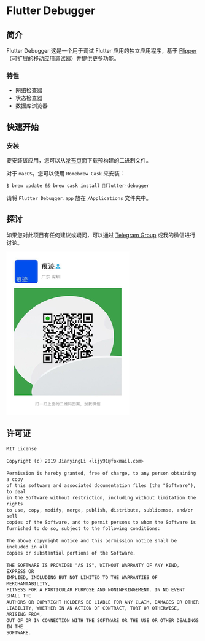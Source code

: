 # Flutter Debugger

## 简介

Flutter Debugger 这是一个用于调试 Flutter 应用的独立应用程序，基于 [Flipper](https://github.com/facebook/flipper)（可扩展的移动应用调试器）并提供更多功能。

### 特性

* 网络检查器
* 状态检查器
* 数据库浏览器

## 快速开始

### 安装

要安装该应用，您可以从[发布页面](https://github.com/blankapp/flutter-debugger/releases)下载预构建的二进制文件。

对于 `macOS`，您可以使用 `Homebrew Cask` 来安装：

```text
$ brew update && brew cask install flutter-debugger
```

请将 `Flutter Debugger.app` 放在 `/Applications` 文件夹中。

## 探讨

如果您对此项目有任何建议或疑问，可以通过 [Telegram Group](https://t.me/flutterdebugger) 或我的微信进行讨论。

![](.gitbook/assets/wechat_qrcode.png)

## 许可证

```text
MIT License

Copyright (c) 2019 JianyingLi <lijy91@foxmail.com>

Permission is hereby granted, free of charge, to any person obtaining a copy
of this software and associated documentation files (the "Software"), to deal
in the Software without restriction, including without limitation the rights
to use, copy, modify, merge, publish, distribute, sublicense, and/or sell
copies of the Software, and to permit persons to whom the Software is
furnished to do so, subject to the following conditions:

The above copyright notice and this permission notice shall be included in all
copies or substantial portions of the Software.

THE SOFTWARE IS PROVIDED "AS IS", WITHOUT WARRANTY OF ANY KIND, EXPRESS OR
IMPLIED, INCLUDING BUT NOT LIMITED TO THE WARRANTIES OF MERCHANTABILITY,
FITNESS FOR A PARTICULAR PURPOSE AND NONINFRINGEMENT. IN NO EVENT SHALL THE
AUTHORS OR COPYRIGHT HOLDERS BE LIABLE FOR ANY CLAIM, DAMAGES OR OTHER
LIABILITY, WHETHER IN AN ACTION OF CONTRACT, TORT OR OTHERWISE, ARISING FROM,
OUT OF OR IN CONNECTION WITH THE SOFTWARE OR THE USE OR OTHER DEALINGS IN THE
SOFTWARE.
```

